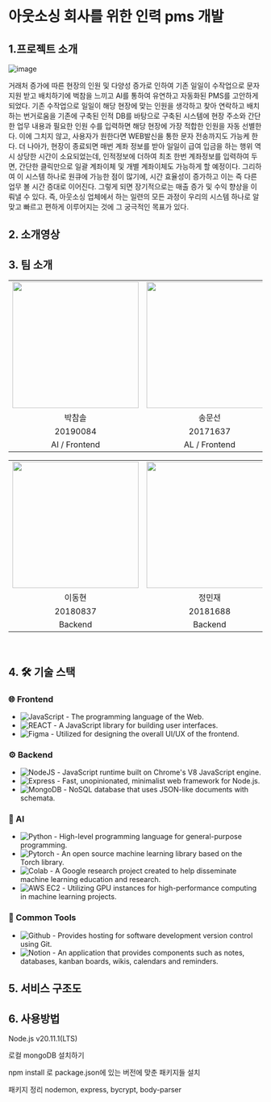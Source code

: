 # 아웃소싱 회사를 위한 인력 pms 개발
## 1.프로젝트 소개
![image](https://github.com/kookmin-sw/capstone-2024-35/assets/162407707/6b453b05-ba72-4bd6-8e4c-f8955ecee624)

거래처 증가에 따른 현장의 인원 및 다양성 증가로 인하여 기존 일일이 수작업으로 문자 지원 받고 배치하기에 벅참을 느끼고 AI를 통하여 유연하고 자동화된 PMS를 고안하게 되었다. 기존 수작업으로 일일이 해당 현장에 맞는 인원을 생각하고 찾아 연락하고 배치하는 번거로움을 기존에 구축된 인적 DB를 바탕으로 구축된 시스템에 현장 주소와 간단한 업무 내용과 필요한 인원 수를 입력하면 해당 현장에 가장 적합한 인원을 자동 선별한다. 이에 그치지 않고, 사용자가 원한다면 WEB발신을 통한 문자 전송까지도 가능케 한다. 더 나아가, 현장이 종료되면 매번 계좌 정보를 받아 일일이 급여 입금을 하는 행위 역시 상당한 시간이 소요되었는데, 인적정보에 더하여 최초 한번 계좌정보를 입력하여 두면, 간단한 클릭만으로 일괄 계좌이체 및 개별 계좌이체도 가능하게 할 예정이다.
그리하여 이 시스템 하나로 원큐에 가능한 점이 많기에, 시간 효율성이 증가하고 이는 즉 다른 업무 볼 시간 증대로 이어진다. 그렇게 되면 장기적으로는 매출 증가 및 수익 향상을 이뤄낼 수 있다. 즉, 아웃소싱 업체에서 하는 일련의 모든 과정이 우리의 시스템 하나로 알맞고 빠르고 편하게 이루어지는 것에 그 궁극적인 목표가 있다. 

## 2. 소개영상

## 3. 팀 소개
<table>
    <tr align="center">
        <td><img src=![KakaoTalk_20240320_215859350](https://github.com/kookmin-sw/capstone-2024-35/assets/66250400/461db9f6-ed5c-433e-ace3-39229fae313b)
 width="250"></td>
        <td><img src=![KakaoTalk_20240321_120728725](https://github.com/kookmin-sw/capstone-2024-35/assets/66250400/259127ac-a452-4270-ba50-3644118b36ae)
 width="250"></td>
        <td><img src=![KakaoTalk_20240329_163241991_10](https://github.com/kookmin-sw/capstone-2024-35/assets/66250400/7891ac80-1fec-4af5-b842-5e83b683ab20)
 width="250"></td>
    </tr>
    <tr align="center">
        <td>박참솔</td>
        <td>송문선</td>
        <td>조휘현</td>
    </tr>
    <tr align="center">
        <td>20190084</td>
        <td>20171637</td>
        <td>20203320</td>
    </tr>
    <tr align="center">
        <td>AI / Frontend</td>
        <td>AL / Frontend</td>
        <td>Product Manager</td>
    </tr>
</table>

<table>
    <tr align="center">
        <td><img src=![KakaoTalk_20240329_162901769](https://github.com/kookmin-sw/capstone-2024-35/assets/66250400/c2aa3bcc-8e71-4da5-af26-65b760dee85c)
 width="250"></td>
        <td><img src=![KakaoTalk_20240320_215525540](https://github.com/kookmin-sw/capstone-2024-35/assets/66250400/ff95d117-9f49-47b8-99f6-7c17a8804065)
 width="250"></td>
    </tr>
    <tr align="center">
        <td>이동현</td>
        <td>정민재</td>
    </tr>
    <tr align="center">
        <td>20180837</td>
        <td>20181688</td>
    </tr>
    <tr align="center">
        <td>Backend</td>
        <td>Backend</td>
    </tr>
</table>

<br>



## 4. 🛠 기술 스택

### 🌐 Frontend
- ![JavaScript](https://img.shields.io/badge/-JavaScript-F7DF1E?style=flat&logo=javascript&logoColor=black) - The programming language of the Web.
- ![REACT](https://img.shields.io/badge/-React-61DAFB?style=flat&logo=react&logoColor=black) - A JavaScript library for building user interfaces.
- ![Figma](https://img.shields.io/badge/-Figma-F24E1E?style=flat&logo=figma&logoColor=white) - Utilized for designing the overall UI/UX of the frontend.


### ⚙️ Backend
- ![NodeJS](https://img.shields.io/badge/-NodeJS-339933?style=flat&logo=nodedotjs&logoColor=white) - JavaScript runtime built on Chrome's V8 JavaScript engine.
- ![Express](https://img.shields.io/badge/-Express-000000?style=flat&logo=express&logoColor=white) - Fast, unopinionated, minimalist web framework for Node.js.
- ![MongoDB](https://img.shields.io/badge/-MongoDB-47A248?style=flat&logo=mongodb&logoColor=white) - NoSQL database that uses JSON-like documents with schemata.

### 🤖 AI
- ![Python](https://img.shields.io/badge/-Python-3776AB?style=flat&logo=python&logoColor=white) - High-level programming language for general-purpose programming.
- ![Pytorch](https://img.shields.io/badge/-Pytorch-EE4C2C?style=flat&logo=pytorch&logoColor=white) - An open source machine learning library based on the Torch library.
- ![Colab](https://img.shields.io/badge/-Colab-F9AB00?style=flat&logo=googlecolab&logoColor=white) - A Google research project created to help disseminate machine learning education and research.
- ![AWS EC2](https://img.shields.io/badge/-AWS%20EC2-232F3E?style=flat&logo=amazonaws&logoColor=white) - Utilizing GPU instances for high-performance computing in machine learning projects.


### 🧰 Common Tools
- ![Github](https://img.shields.io/badge/-Github-181717?style=flat&logo=github&logoColor=white) - Provides hosting for software development version control using Git.
- ![Notion](https://img.shields.io/badge/-Notion-000000?style=flat&logo=notion&logoColor=white) - An application that provides components such as notes, databases, kanban boards, wikis, calendars and reminders.




## 5. 서비스 구조도


## 6. 사용방법
Node.js v20.11.1(LTS)

로컬 mongoDB 설치하기

npm install 로 package.json에 있는 버전에 맞춘 패키지들 설치  

패키지 정리 nodemon, express, bycrypt, body-parser
